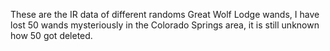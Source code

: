 These are the IR data of different randoms Great Wolf Lodge wands, I have lost 50 wands mysteriously in the Colorado Springs area, it is still unknown how 50 got deleted.
